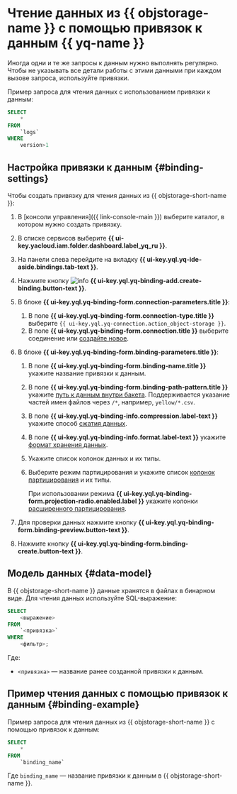 # Чтение данных из {{ objstorage-name }} с помощью привязок к данным {{ yq-name }}

Иногда одни и те же запросы к данным нужно выполнять регулярно. Чтобы не указывать все детали работы с этими данными при каждом вызове запроса, используйте привязки.

Пример запроса для чтения данных с использованием привязки к данным:

```sql
SELECT
    *
FROM
    `logs`
WHERE
    version>1
```

## Настройка привязки к данным {#binding-settings}

Чтобы создать привязку для чтения данных из {{ objstorage-short-name }}:

1. В [консоли управления]({{ link-console-main }}) выберите каталог, в котором нужно создать привязку.
1. В списке сервисов выберите **{{ ui-key.yacloud.iam.folder.dashboard.label_yq_ru }}**.
1. На панели слева перейдите на вкладку **{{ ui-key.yql.yq-ide-aside.bindings.tab-text }}**.
1. Нажмите кнопку ![info](../../_assets/console-icons/plus.svg) **{{ ui-key.yql.yq-binding-add.create-binding.button-text }}**.
1. В блоке **{{ ui-key.yql.yq-binding-form.connection-parameters.title }}**:

   1. В поле **{{ ui-key.yql.yq-binding-form.connection-type.title }}** выберите `{{ ui-key.yql.yq-connection.action_object-storage }}`.
   1. В поле **{{ ui-key.yql.yq-binding-form.connection.title }}** выберите соединение или [создайте новое](./object-storage.md#create_connection).

1. В блоке **{{ ui-key.yql.yq-binding-form.binding-parameters.title }}**:

   1. В поле **{{ ui-key.yql.yq-binding-form.binding-name.title }}** укажите название привязки к данным.
   1. В поле **{{ ui-key.yql.yq-binding-form.binding-path-pattern.title }}** укажите [путь к данным внутри бакета](object-storage.md#path_format). Поддерживается указание частей имен файлов через `/*`, например, `yellow/*.csv`.
   1. В поле **{{ ui-key.yql.yq-binding-info.compression.label-text }}** укажите способ [сжатия данных](formats.md#compression).
   1. В поле **{{ ui-key.yql.yq-binding-info.format.label-text }}** укажите [формат хранения данных](formats.md#formats).
   1. Укажите список колонок данных и их типы.
   1. Выберите режим партицирования и укажите список [колонок партицирования](../concepts/partitioning.md) и их типы.

      При использовании режима **{{ ui-key.yql.yq-binding-form.projection-radio.enabled.label }}** укажите колонки [расширенного партицирования](../concepts/partition-projection.md).

1. Для проверки данных нажмите кнопку **{{ ui-key.yql.yq-binding-form.binding-preview.button-text }}**.
1. Нажмите кнопку **{{ ui-key.yql.yq-binding-form.binding-create.button-text }}**.

## Модель данных {#data-model}

В {{ objstorage-short-name }} данные хранятся в файлах в бинарном виде. Для чтения данных используйте SQL-выражение:

```sql
SELECT
    <выражение>
FROM
    `<привязка>`
WHERE
    <фильтр>;
```

Где:

* `<привязка>` — название ранее созданной привязки к данным.

## Пример чтения данных c помощью привязок к данным {#binding-example}

Пример запроса для чтения данных из {{ objstorage-short-name }} с помощью привязок к данным:

```sql
SELECT
    *
FROM
    `binding_name`
```

Где `binding_name` — название привязки к данным в {{ objstorage-short-name }}.
